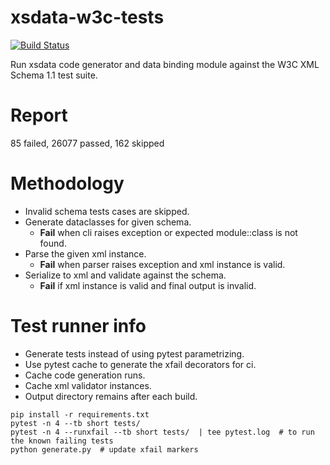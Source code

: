 # xsdata-w3c-tests

[![Build Status](https://travis-ci.com/tefra/xsdata-w3c-tests.svg?branch=master)](https://travis-ci.com/tefra/xsdata-w3c-tests)

Run xsdata code generator and data binding module against the W3C XML Schema 1.1 test
suite.

# Report

85 failed, 26077 passed, 162 skipped

# Methodology

- Invalid schema tests cases are skipped.
- Generate dataclasses for given schema.
  - **Fail** when cli raises exception or expected module::class is not found.
- Parse the given xml instance.
  - **Fail** when parser raises exception and xml instance is valid.
- Serialize to xml and validate against the schema.
  - **Fail** if xml instance is valid and final output is invalid.

# Test runner info

- Generate tests instead of using pytest parametrizing.
- Use pytest cache to generate the xfail decorators for ci.
- Cache code generation runs.
- Cache xml validator instances.
- Output directory remains after each build.

```terminal
pip install -r requirements.txt
pytest -n 4 --tb short tests/
pytest -n 4 --runxfail --tb short tests/  | tee pytest.log  # to run the known failing tests
python generate.py  # update xfail markers
```
